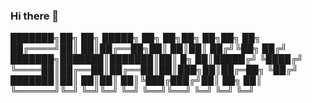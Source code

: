 ### Hi there 👋

███████╗██╗  ██╗ █████╗ ██╗    ██╗██╗  ██╗██╗   ██╗
██╔════╝██║  ██║██╔══██╗██║    ██║██║ ██╔╝╚██╗ ██╔╝
███████╗███████║███████║██║ █╗ ██║█████╔╝  ╚████╔╝ 
╚════██║██╔══██║██╔══██║██║███╗██║██╔═██╗   ╚██╔╝  
███████║██║  ██║██║  ██║╚███╔███╔╝██║  ██╗   ██║   
╚══════╝╚═╝  ╚═╝╚═╝  ╚═╝ ╚══╝╚══╝ ╚═╝  ╚═╝   ╚═╝   
                                                   
                                                                                            
                                                                                            
                                                   
<!--
**Abdalla-Shawky/Abdalla-Shawky** is a ✨ _special_ ✨ repository because its `README.md` (this file) appears on your GitHub profile.

Here are some ideas to get you started:

- 🔭 I’m currently working on ...
- 🌱 I’m currently learning ...
- 👯 I’m looking to collaborate on ...
- 🤔 I’m looking for help with ...
- 💬 Ask me about ...
- 📫 How to reach me: ...
- 😄 Pronouns: ...
- ⚡ Fun fact: ...
-->
